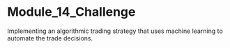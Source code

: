 # Module_14_Challenge
Implementing an algorithmic trading strategy that uses machine learning to automate the trade decisions.
